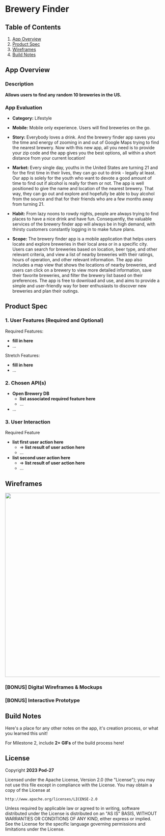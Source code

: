 # **Brewery Finder**

## Table of Contents

1. [App Overview](#App-Overview)
1. [Product Spec](#Product-Spec)
1. [Wireframes](#Wireframes)
1. [Build Notes](#Build-Notes)

## App Overview

### Description 

**Allows users to find any random 10 breweries in the US.**

### App Evaluation

<!-- Evaluation of your app across the following attributes -->

- **Category:** Lifestyle

- **Mobile:** Mobile only experience. Users will find breweries on the go.

- **Story:** Everybody loves a drink. And the brewery finder app saves you the time and energy of zooming in and out of Google Maps trying to find the nearest brewery. Now with this new app, all you need is to provide your zip code and the app gives you the best options, all within a short distance from your current location!

- **Market:** Every single day, youths in the United States are turning 21 and for the first time in their lives, they can go out to drink - legally at least. Our app is solely for the youth who want to devote a good amount of time to find out if alcohol is really for them or not. The app is well positioned to give the name and location of the nearest brewery. That way, they can go out and explore and hopefully be able to buy alcohol from the source and that for their friends who are a few months away from turning 21.

- **Habit:**  From lazy noons to rowdy nights, people are always trying to find places to have a nice drink and have fun. Consequently, the valuable services of the brewery finder app will always be in high demand, with thirsty customers constantly logging in to make future plans.

- **Scope:** The brewery finder app is a mobile application that helps users locate and explore breweries in their local area or in a specific city. Users can search for breweries based on location, beer type, and other relevant criteria, and view a list of nearby breweries with their ratings, hours of operation, and other relevant information. The app also includes a map view that shows the locations of nearby breweries, and users can click on a brewery to view more detailed information, save their favorite breweries, and filter the brewery list based on their preferences. The app is free to download and use, and aims to provide a simple and user-friendly way for beer enthusiasts to discover new breweries and plan their outings.

## Product Spec

### 1. User Features (Required and Optional)

Required Features:

- **fill in here**
- ...

Stretch Features:

- **fill in here**
- ...

### 2. Chosen API(s)

- **Open Brewery DB**
  - **list associated required feature here**
  - ...
- ...

### 3. User Interaction

Required Feature

- **list first user action here**
  - => **list result of user action here**
  - ...
- **list second user action here**
  - => **list result of user action here**
  - ...

## Wireframes

<!-- Add picture of your hand sketched wireframes in this section -->
<img src="YOUR_WIREFRAME_IMAGE_URL" width=600>

### [BONUS] Digital Wireframes & Mockups

### [BONUS] Interactive Prototype

## Build Notes

Here's a place for any other notes on the app, it's creation 
process, or what you learned this unit!  

For Milestone 2, include **2+ GIFs** of the build process here!

## License

Copyright **2023** **Pod-27**

Licensed under the Apache License, Version 2.0 (the "License");
you may not use this file except in compliance with the License.
You may obtain a copy of the License at

    http://www.apache.org/licenses/LICENSE-2.0

Unless required by applicable law or agreed to in writing, software
distributed under the License is distributed on an "AS IS" BASIS,
WITHOUT WARRANTIES OR CONDITIONS OF ANY KIND, either express or implied.
See the License for the specific language governing permissions and
limitations under the License.
